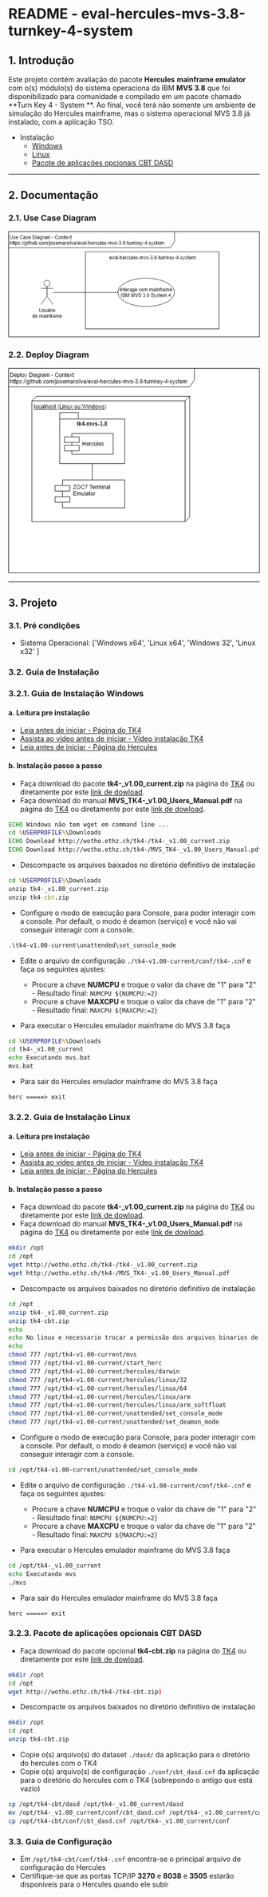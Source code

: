 # README - eval-hercules-mvs-3.8-turnkey-4-system

## 1. Introdução

Este projeto contém avaliação do pacote **Hercules** __mainframe emulator__ com o(s) módulo(s) do sistema operaciona da IBM **MVS 3.8** que foi disponibilizado para comunidade e compilado em um pacote chamado **Turn Key 4 - System **. Ao final, você terá não somente um ambiente de simulação do Hercules mainframe, mas o sistema operacional MVS 3.8  já instalado, com a aplicação TSO.

* Instalação
  * [Windows](#321-guia-de-instalação-windows)
  * [Linux](#322-guia-de-instalação-linux)
  * [Pacote de aplicações opcionais CBT DASD](#323-pacote-de-aplicações-opcionais-CBT-DASD)

---
## 2. Documentação

### 2.1. Use Case Diagram

![UseCaseDiagram-Context.png](./doc/images/UseCaseDiagram-Context.png) 


### 2.2. Deploy Diagram

![DeployDiagram-Context.png](./doc/images/DeployDiagram-Context.png) 


---
## 3. Projeto

### 3.1. Pré condições

* Sistema Operacional: ['Windows x64', 'Linux x64', 'Windows 32', 'Linux x32' ]


### 3.2. Guia de Instalação

### 3.2.1. Guia de Instalação Windows

#### a. Leitura pre instalação
* [Leia antes de iniciar - Página do TK4](http://wotho.ethz.ch/tk4-/)
* [Assista ao vídeo antes de iniciar - Vídeo instalação TK4](http://wotho.ethz.ch/tk4-/)
* [Leia antes de iniciar - Página do Hercules](http://www.hercules-390.org/)

#### b. Instalação passo a passo

* Faça download do pacote **tk4-_v1.00_current.zip** na página do [TK4](http://wotho.ethz.ch/tk4-/) ou diretamente por este [link de dowload](http://wotho.ethz.ch/tk4-/tk4-_v1.00_current.zip).
* Faça download do manual **MVS_TK4-_v1.00_Users_Manual.pdf** na página do [TK4](http://wotho.ethz.ch/tk4-/) ou diretamente por este [link de dowload](http://wotho.ethz.ch/tk4-/MVS_TK4-_v1.00_Users_Manual.pdf). 

```bat
ECHO Windows não tem wget em command line ...
cd %USERPROFILE%\Downloads
ECHO Download http://wotho.ethz.ch/tk4-/tk4-_v1.00_current.zip
ECHO Download http://wotho.ethz.ch/tk4-/MVS_TK4-_v1.00_Users_Manual.pdf
```

* Descompacte os arquivos baixados no diretório definitivo de instalação

```bat
cd %USERPROFILE%\Downloads
unzip tk4-_v1.00_current.zip
unzip tk4-cbt.zip
```

* Configure o modo de execução para Console, para poder interagir com a console. Por default, o modo é deamon (serviço) e você não vai conseguir interagir com a console.

```bat
.\tk4-v1.00-current\unattended\set_console_mode
```

* Edite o arquivo de configuração `./tk4-v1.00-current/conf/tk4-.cnf` e faça os seguintes ajustes:
  * Procure a chave **NUMCPU** e troque o valor da chave de "1" para "2" - Resultado final: `NUMCPU ${NUMCPU:=2}`
  * Procure a chave **MAXCPU** e troque o valor da chave de "1" para "2" - Resultado final: `MAXCPU ${MAXCPU:=2}`

* Para executar o Hercules emulador mainframe do MVS 3.8 faça

```bat
cd %USERPROFILE%\Downloads
cd tk4-_v1.00_current
echo Executando mvs.bat
mvs.bat
```


* Para sair do Hercules emulador mainframe do MVS 3.8 faça

```hercules
herc =====> exit
```

### 3.2.2. Guia de Instalação Linux

#### a. Leitura pre instalação
* [Leia antes de iniciar - Página do TK4](http://wotho.ethz.ch/tk4-/)
* [Assista ao vídeo antes de iniciar - Vídeo instalação TK4](http://wotho.ethz.ch/tk4-/)
* [Leia antes de iniciar - Página do Hercules](http://www.hercules-390.org/)

#### b. Instalação passo a passo

* Faça download do pacote **tk4-_v1.00_current.zip** na página do [TK4](http://wotho.ethz.ch/tk4-/) ou diretamente por este [link de dowload](http://wotho.ethz.ch/tk4-/tk4-_v1.00_current.zip).
* Faça download do manual **MVS_TK4-_v1.00_Users_Manual.pdf** na página do [TK4](http://wotho.ethz.ch/tk4-/) ou diretamente por este [link de dowload](http://wotho.ethz.ch/tk4-/MVS_TK4-_v1.00_Users_Manual.pdf). 

```sh
mkdir /opt
cd /opt
wget http://wotho.ethz.ch/tk4-/tk4-_v1.00_current.zip
wget http://wotho.ethz.ch/tk4-/MVS_TK4-_v1.00_Users_Manual.pdf
```

* Descompacte os arquivos baixados no diretório definitivo de instalação

```sh
cd /opt
unzip tk4-_v1.00_current.zip
unzip tk4-cbt.zip
echo
echo No linux e necessario trocar a permissão dos arquivos binarios de execucao
echo
chmod 777 /opt/tk4-v1.00-current/mvs
chmod 777 /opt/tk4-v1.00-current/start_herc
chmod 777 /opt/tk4-v1.00-current/hercules/darwin
chmod 777 /opt/tk4-v1.00-current/hercules/linux/32
chmod 777 /opt/tk4-v1.00-current/hercules/linux/64
chmod 777 /opt/tk4-v1.00-current/hercules/linux/arm
chmod 777 /opt/tk4-v1.00-current/hercules/linux/arm_softfloat
chmod 777 /opt/tk4-v1.00-current/unattended/set_console_mode
chmod 777 /opt/tk4-v1.00-current/unattended/set_deamon_mode
```

* Configure o modo de execução para Console, para poder interagir com a console. Por default, o modo é deamon (serviço) e você não vai conseguir interagir com a console.

```sh
cd /opt/tk4-v1.00-current/unattended/set_console_mode
```


* Edite o arquivo de configuração `./tk4-v1.00-current/conf/tk4-.cnf` e faça os seguintes ajustes:
  * Procure a chave **NUMCPU** e troque o valor da chave de "1" para "2" - Resultado final: `NUMCPU ${NUMCPU:=2}`
  * Procure a chave **MAXCPU** e troque o valor da chave de "1" para "2" - Resultado final: `MAXCPU ${MAXCPU:=2}`

* Para executar o Hercules emulador mainframe do MVS 3.8 faça

```sh
cd /opt/tk4-_v1.00_current
echo Executando mvs
./mvs
```


* Para sair do Hercules emulador mainframe do MVS 3.8 faça

```hercules
herc =====> exit
```


### 3.2.3. Pacote de aplicações opcionais CBT DASD

* Faça download do pacote opcional **tk4-cbt.zip** na página do [TK4](http://wotho.ethz.ch/tk4-/) ou diretamente por este [link de dowload](http://wotho.ethz.ch/tk4-/tk4-cbt.zip). 

```sh
mkdir /opt
cd /opt
wget http://wotho.ethz.ch/tk4-/tk4-cbt.zip)
```

* Descompacte os arquivos baixados no diretório definitivo de instalação

```sh
mkdir /opt
cd /opt
unzip tk4-cbt.zip
```

* Copie o(s) arquivo(s) do dataset `./dasd/` da aplicação para o diretório do hercules com o TK4
* Copie o(s) arquivo(s) de configuração `./conf/cbt_dasd.cnf` da aplicação para o diretório do hercules com o TK4 (sobrepondo o antigo que está vazio)

```sh
cp /opt/tk4-cbt/dasd /opt/tk4-_v1.00_current/dasd
mv /opt/tk4-_v1.00_current/conf/cbt_dasd.cnf /opt/tk4-_v1.00_current/conf/cbt_dasd.cnf.bkp
cp /opt/tk4-cbt/conf/cbt_dasd.cnf /opt/tk4-_v1.00_current/conf
```

### 3.3. Guia de Configuração

* Em `/opt/tk4-cbt/conf/tk4-.cnf` encontra-se o principal arquivo de configuração do Hercules
* Certifique-se que as portas TCP/IP **3270** e **8038** e **3505** estarão disponíveis para o Hercules quando ele subir

